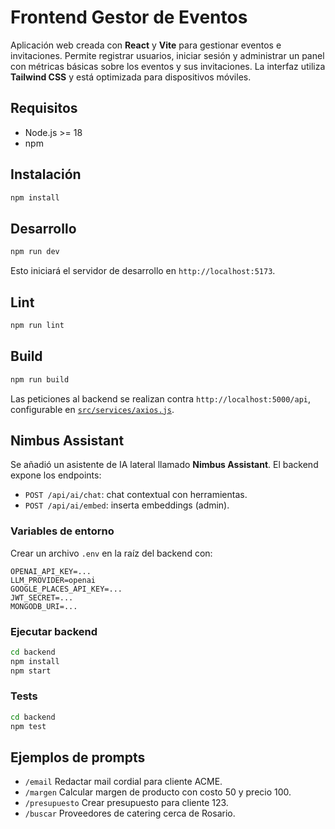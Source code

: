 # Frontend Gestor de Eventos

Aplicación web creada con **React** y **Vite** para gestionar eventos e invitaciones.
Permite registrar usuarios, iniciar sesión y administrar un panel con métricas básicas
sobre los eventos y sus invitaciones. La interfaz utiliza **Tailwind CSS** y está
optimizada para dispositivos móviles.

## Requisitos

- Node.js >= 18
- npm

## Instalación

```bash
npm install
```

## Desarrollo

```bash
npm run dev
```

Esto iniciará el servidor de desarrollo en `http://localhost:5173`.

## Lint

```bash
npm run lint
```

## Build

```bash
npm run build
```

Las peticiones al backend se realizan contra `http://localhost:5000/api`,
configurable en [`src/services/axios.js`](src/services/axios.js).

## Nimbus Assistant

Se añadió un asistente de IA lateral llamado **Nimbus Assistant**. El backend
expone los endpoints:

- `POST /api/ai/chat`: chat contextual con herramientas.
- `POST /api/ai/embed`: inserta embeddings (admin).

### Variables de entorno

Crear un archivo `.env` en la raíz del backend con:

```
OPENAI_API_KEY=...
LLM_PROVIDER=openai
GOOGLE_PLACES_API_KEY=...
JWT_SECRET=...
MONGODB_URI=...
```

### Ejecutar backend

```bash
cd backend
npm install
npm start
```

### Tests

```bash
cd backend
npm test
```

## Ejemplos de prompts

- `/email` Redactar mail cordial para cliente ACME.
- `/margen` Calcular margen de producto con costo 50 y precio 100.
- `/presupuesto` Crear presupuesto para cliente 123.
- `/buscar` Proveedores de catering cerca de Rosario.
